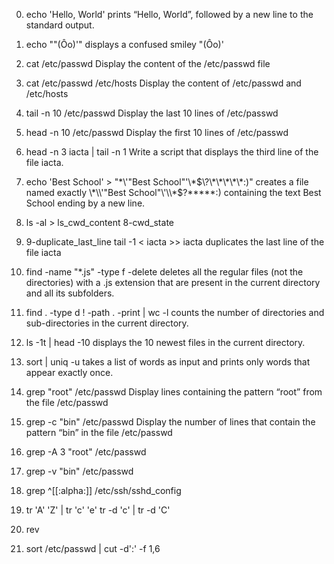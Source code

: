0. echo 'Hello, World'
prints “Hello, World”, followed by a new line to the standard output.
1. echo "\"(Ôo)'" 
displays a confused smiley "(Ôo)'
2. cat /etc/passwd 
Display the content of the /etc/passwd file
3. cat /etc/passwd /etc/hosts
Display the content of /etc/passwd and /etc/hosts
4. tail -n 10 /etc/passwd
Display the last 10 lines of /etc/passwd
5. head -n 10 /etc/passwd
Display the first 10 lines of /etc/passwd
6. head -n 3 iacta | tail -n 1
Write a script that displays the third line of the file iacta.
7. echo 'Best School' > "\*\\\'\"Best School\"\'\\\*$\?\*\*\*\*\*:)"
creates a file named exactly \*\\'"Best School"\'\\*$\?\*\*\*\*\*:) containing the text Best School ending by a new line.
8. ls -al > ls_cwd_content
8-cwd_state
9. 9-duplicate_last_line
tail -1 < iacta >> iacta
duplicates the last line of the file iacta
10. find -name "*.js" -type f -delete
deletes all the regular files (not the directories) with a .js extension that are present in the current directory and all its subfolders.
11. find . -type d ! -path . -print | wc -l
counts the number of directories and sub-directories in the current directory.
12. ls -1t | head -10
displays the 10 newest files in the current directory.
13. sort | uniq -u
takes a list of words as input and prints only words that appear exactly once.
14. grep "root" /etc/passwd
Display lines containing the pattern “root” from the file /etc/passwd
15. grep -c "bin" /etc/passwd
Display the number of lines that contain the pattern “bin” in the file /etc/passwd

16. grep -A 3 "root" /etc/passwd
17. grep -v "bin" /etc/passwd
18. grep ^[[:alpha:]] /etc/ssh/sshd_config
19. tr 'A' 'Z' | tr 'c' 'e'
tr -d 'c' | tr -d 'C'
21. rev
22. sort /etc/passwd | cut -d':' -f 1,6
